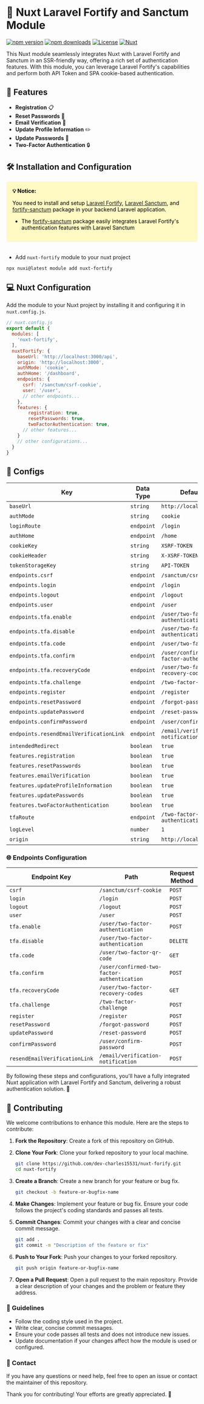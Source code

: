# 🎉 Nuxt Laravel Fortify and Sanctum Module

[![npm version][npm-version-src]][npm-version-href]
[![npm downloads][npm-downloads-src]][npm-downloads-href]
[![License][license-src]][license-href]
[![Nuxt][nuxt-src]][nuxt-href]

This Nuxt module seamlessly integrates Nuxt with Laravel Fortify and Sanctum in an SSR-friendly way, offering a rich set of authentication features. With this module, you can leverage Laravel Fortify's capabilities and perform both API Token and SPA cookie-based authentication.

## 🚀 Features

- **Registration** 📋
- **Reset Passwords** 🔄
- **Email Verification** 📧
- **Update Profile Information** ✏️
- **Update Passwords** 🔐
- **Two-Factor Authentication** 🔒

## 🛠️ Installation and Configuration

<div style="border: 1px solid #f0f8ff; padding: 15px; background-color: #fff9c4; border-radius: 5px; color: black;">
  <strong>💡 Notice:</strong> 

  You need to install and setup
  [Laravel Fortify](https://laravel.com/docs/11.x/fortify), [Laravel Sanctum](https://laravel.com/docs/11.x/sanctum), and [fortify-sanctum](https://laravel.com/docs/11.x/fortify) package in your backend Laravel application.
  - The [fortify-sanctum](https://laravel.com/docs/11.x/fortify) package easily integrates Laravel Fortify's authentication features with Laravel Sanctum
</div>

<br>

- Add `nuxt-fortify` module to your nuxt project
```
npx nuxi@latest module add nuxt-fortify
```


## 💻 Nuxt Configuration

Add the module to your Nuxt project by installing it and configuring it in `nuxt.config.js`.

```javascript
// nuxt.config.js
export default {
  modules: [
    'nuxt-fortify',
  ],
  nuxtFortify: {
    baseUrl: 'http://localhost:3000/api',
    origin: 'http://localhost:3000',
    authMode: 'cookie',
    authHome: '/dashboard',
    endpoints: {
      csrf: '/sanctum/csrf-cookie',
      user: '/user',
      // other endpoints...
    },
    features: {
        registration: true,
        resetPasswords: true,
        twoFactorAuthentication: true,
      // other features...
    }
    // other configurations...
  }
}
```

## 📜 Configs

| Key                                | Data Type  | Default Value                           | Required |
|------------------------------------|------------|-----------------------------------------|----------|
| `baseUrl`                          | `string`    | `http://localhost:3000/api`             | Yes      |
| `authMode`                         | `string`    | `cookie`                                | Yes      |
| `loginRoute`                       | `endpoint`  | `/login`                                | No       |
| `authHome`                         | `endpoint`  | `/home`                                 | No       |
| `cookieKey`                        | `string`    | `XSRF-TOKEN`                            | No       |
| `cookieHeader`                     | `string`    | `X-XSRF-TOKEN`                          | No       |
| `tokenStorageKey`                  | `string`    | `API-TOKEN`                             | No       |
| `endpoints.csrf`                   | `endpoint`  | `/sanctum/csrf-cookie`                  | No       |
| `endpoints.login`                  | `endpoint`  | `/login`                                | No       |
| `endpoints.logout`                 | `endpoint`  | `/logout`                               | No       |
| `endpoints.user`                   | `endpoint`  | `/user`                                 | No       |
| `endpoints.tfa.enable`             | `endpoint`  | `/user/two-factor-authentication`       | No       |
| `endpoints.tfa.disable`            | `endpoint`  | `/user/two-factor-authentication`       | No       |
| `endpoints.tfa.code`               | `endpoint`  | `/user/two-factor-qr-code`              | No       |
| `endpoints.tfa.confirm`            | `endpoint`  | `/user/confirmed-two-factor-authentication` | No       |
| `endpoints.tfa.recoveryCode`       | `endpoint`  | `/user/two-factor-recovery-codes`       | No       |
| `endpoints.tfa.challenge`          | `endpoint`  | `/two-factor-challenge`                 | No       |
| `endpoints.register`               | `endpoint`  | `/register`                             | No       |
| `endpoints.resetPassword`          | `endpoint`  | `/forgot-password`                      | No       |
| `endpoints.updatePassword`         | `endpoint`  | `/reset-password`                       | No       |
| `endpoints.confirmPassword`        | `endpoint`  | `/user/confirm-password`                | No       |
| `endpoints.resendEmailVerificationLink` | `endpoint` | `/email/verification-notification`      | No       |
| `intendedRedirect`                 | `boolean`   | `true`                                  | No       |
| `features.registration`            | `boolean`   | `true`                                  | No       |
| `features.resetPasswords`          | `boolean`   | `true`                                  | No       |
| `features.emailVerification`       | `boolean`   | `true`                                  | No       |
| `features.updateProfileInformation` | `boolean`  | `true`                                  | No       |
| `features.updatePasswords`         | `boolean`   | `true`                                  | No       |
| `features.twoFactorAuthentication` | `boolean`   | `true`                                  | No       |
| `tfaRoute`                         | `endpoint`  | `/two-factor-authentication`            | No       |
| `logLevel`                         | `number`    | `1`                                     | No       |
| `origin`                           | `string`    | `http://localhost:3000`                 | Yes      |

### 🌐 Endpoints Configuration

| Endpoint Key                       | Path                     | Request Method              |
|------------------------------------|--------------------------|-----------------------------|
| `csrf`                   | `/sanctum/csrf-cookie`   | `POST`                      |
| `login`                  | `/login`                 | `POST`                      |
| `logout`                 | `/logout`                | `POST`                      |
| `user`                   | `/user`                  | `POST`                      |
| `tfa.enable`             | `/user/two-factor-authentication`   | `POST`           |
| `tfa.disable`            | `/user/two-factor-authentication`   | `DELETE`         |
| `tfa.code`               | `/user/two-factor-qr-code`   | `GET`                   |
| `tfa.confirm`            | `/user/confirmed-two-factor-authentication` | `POST`   |
| `tfa.recoveryCode`       | `/user/two-factor-recovery-codes`           | `GET`    |
| `tfa.challenge`          | `/two-factor-challenge`  | `POST`               |
| `register`               | `/register`              | `POST`               |
| `resetPassword`          | `/forgot-password`       | `POST`               |
| `updatePassword`         | `/reset-password`        | `POST`               |
| `confirmPassword`        | `/user/confirm-password` | `POST`               |
| `resendEmailVerificationLink` | `/email/verification-notification` | `POST`       |

By following these steps and configurations, you'll have a fully integrated Nuxt application with Laravel Fortify and Sanctum, delivering a robust authentication solution. 🚀

## 🤝 Contributing

We welcome contributions to enhance this module. Here are the steps to contribute:

1. **Fork the Repository**: Create a fork of this repository on GitHub.

2. **Clone Your Fork**: Clone your forked repository to your local machine.
    ```bash
    git clone https://github.com/dev-charles15531/nuxt-forify.git
    cd nuxt-fortify
    ```

3. **Create a Branch**: Create a new branch for your feature or bug fix.
    ```bash
    git checkout -b feature-or-bugfix-name
    ```

4. **Make Changes**: Implement your feature or bug fix. Ensure your code follows the project's coding standards and passes all tests.

5. **Commit Changes**: Commit your changes with a clear and concise commit message.
    ```bash
    git add .
    git commit -m "Description of the feature or fix"
    ```

6. **Push to Your Fork**: Push your changes to your forked repository.
    ```bash
    git push origin feature-or-bugfix-name
    ```

7. **Open a Pull Request**: Open a pull request to the main repository. Provide a clear description of your changes and the problem or feature they address.

### 📝 Guidelines

- Follow the coding style used in the project.
- Write clear, concise commit messages.
- Ensure your code passes all tests and does not introduce new issues.
- Update documentation if your changes affect how the module is used or configured.

### 📧 Contact

If you have any questions or need help, feel free to open an issue or contact the maintainer of this repository.

Thank you for contributing! Your efforts are greatly appreciated. 🙌

<!-- Badges -->
[npm-version-src]: https://img.shields.io/npm/v/nuxt-fortify/latest.svg?style=flat&colorA=020420&colorB=00DC82
[npm-version-href]: https://npmjs.com/package/nuxt-fortify

[npm-downloads-src]: https://img.shields.io/npm/dm/nuxt-fortify.svg?style=flat&colorA=020420&colorB=00DC82
[npm-downloads-href]: https://npmjs.com/package/nuxt-fortify

[license-src]: https://img.shields.io/npm/l/nuxt-fortify.svg?style=flat&colorA=020420&colorB=00DC82
[license-href]: https://npmjs.com/package/nuxt-fortify

[nuxt-src]: https://img.shields.io/badge/Nuxt-020420?logo=nuxt.js
[nuxt-href]: https://nuxt.com
